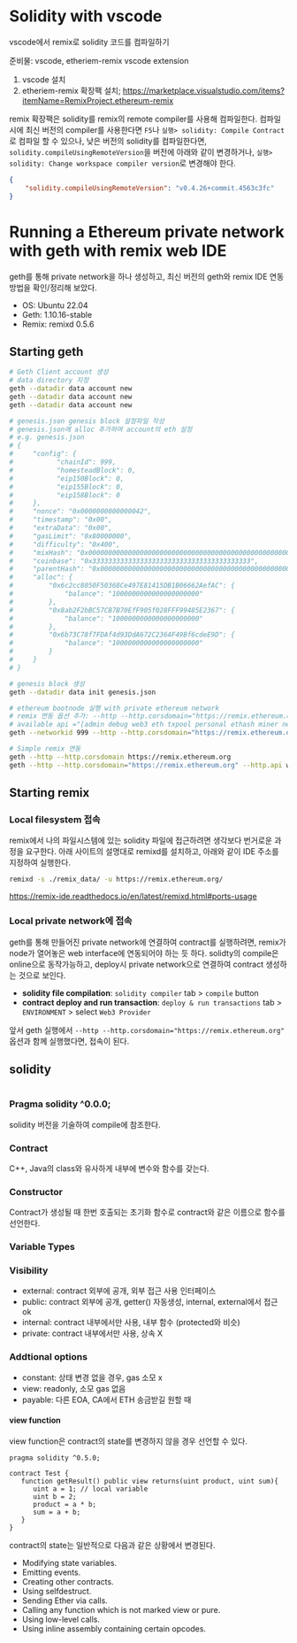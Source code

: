 # Solidity with vscode

vscode에서 remix로 solidity 코드를 컴파일하기

준비물: vscode, etheriem-remix vscode extension

1. vscode 설치
2. etheriem-remix 확장팩 설치; https://marketplace.visualstudio.com/items?itemName=RemixProject.ethereum-remix

remix 확장팩은 solidity를 remix의 remote compiler를 사용해 컴파일한다. 컴파일시에 최신 버전의 compiler를 사용한다면 `F5`나 `실행> solidity: Compile Contract`로 컴파일 할 수 있으나, 낮은 버전의 solidity를 컴파일한다면, `solidity.compileUsingRemoteVersion`을 버전에 아래와 같이 변경하거나, `실행> solidity: Change workspace compiler version`로 변경해야 한다.

```json
{
    "solidity.compileUsingRemoteVersion": "v0.4.26+commit.4563c3fc"
}
```


# Running a Ethereum private network with geth with remix web IDE

geth를 통해 private network을 하나 생성하고, 최신 버전의 geth와 remix IDE 연동 방법을 확인/정리해 보았다.

- OS: Ubuntu 22.04
- Geth: 1.10.16-stable
- Remix: remixd 0.5.6

## Starting geth

```bash
# Geth Client account 생성
# data directory 지정
geth --datadir data account new
geth --datadir data account new
geth --datadir data account new

# genesis.json genesis block 설정파일 작성
# genesis.json에 alloc 추가하여 account의 eth 설정
# e.g. genesis.json
# {
#     "config": {
#           "chainId": 999,
#           "homesteadBlock": 0,
#           "eip150Block": 0,
#           "eip155Block": 0,
#           "eip158Block": 0
#     },
#     "nonce": "0x0000000000000042",
#     "timestamp": "0x00",
#     "extraData": "0x00",
#     "gasLimit": "0x80000000",
#     "difficulty": "0x400",
#     "mixHash": "0x0000000000000000000000000000000000000000000000000000000000000000",
#     "coinbase": "0x3333333333333333333333333333333333333333",
#     "parentHash": "0x0000000000000000000000000000000000000000000000000000000000000000",
#     "alloc": {
#         "0x6c2cc8050F50368Ce497E81415DB1B06662AefAC": {
#             "balance": "1000000000000000000000"
#         },
#         "0x8ab2F2bBC57CB7B70EfF905f028FFF99485E2367": {
#             "balance": "1000000000000000000000"
#         },
#         "0x6b73C78f7FDAf4d93DdA672C2364F49Bf6cdeE9D": {
#             "balance": "1000000000000000000000"
#         }
#     }
# }

# genesis block 생성
geth --datadir data init genesis.json

# ethereum bootnode 실행 with private ethereum network
# remix 연동 옵션 추가: --http --http.corsdomain="https://remix.ethereum.org"
# available api ="[admin debug web3 eth txpool personal ethash miner net]"
geth --networkid 999 --http --http.corsdomain="https://remix.ethereum.org" --http.api web3,eth,debug,personal,net --vmdebug --nodiscover --datadir data console

# Simple remix 연동
geth --http --http.corsdomain https://remix.ethereum.org
geth --http --http.corsdomain="https://remix.ethereum.org" --http.api web3,eth,debug,personal,net --vmdebug --datadir <path/to/local/folder/for/test/chain> --dev console
```

## Starting remix

### Local filesystem 접속

remix에서 나의 파일시스템에 있는 solidity 파일에 접근하려면 생각보다 번거로운 과정을 요구한다.
아래 사이트의 설명대로 remixd를 설치하고, 아래와 같이 IDE 주소를 지정하여 실행한다.

```bash
remixd -s ./remix_data/ -u https://remix.ethereum.org/
```

https://remix-ide.readthedocs.io/en/latest/remixd.html#ports-usage

### Local private network에 접속

geth를 통해 만들어진 private network에 연결하여 contract를 실행하려면, remix가 node가 열어놓은 web interface에 연동되어야 하는 듯 하다.
solidty의 compile은 online으로 동작가능하고, deploy시 private network으로 연결하여 contract 생성하는 것으로 보인다.

- **solidity file compilation**: `solidity compiler` tab > `compile` button
- **contract deploy and run transaction**: `deploy & run transactions` tab > `ENVIRONMENT` > select `Web3 Provider`

앞서 geth 실행에서 `--http --http.corsdomain="https://remix.ethereum.org"` 옵션과 함께 실행했다면, 접속이 된다.

## solidity

```
```

### Pragma solidity ^0.0.0;

solidity 버전을 기술하여 compile에 참조한다.

### Contract

C++, Java의 class와 유사하게 내부에 변수와 함수를 갖는다.

### Constructor

Contract가 생성될 때 한번 호출되는 초기화 함수로 contract와 같은 이름으로 함수를 선언한다.

### Variable Types


### Visibility

- external: contract 외부에 공개, 외부 접근 사용 인터페이스
- public: contract 외부에 공개, getter() 자동생성, internal, external에서 접근 ok
- internal: contract 내부에서만 사용, 내부 함수 (protected와 비슷)
- private: contract 내부에서만 사용, 상속 X

### Addtional options

- constant: 상태 변경 없을 경우, gas 소모 x
- view: readonly, 소모 gas 없음
- payable: 다른 EOA, CA에서 ETH 송금받길 원할 때

#### view function
view function은 contract의 state를 변경하지 않을 경우 선언할 수 있다.

```solidity
pragma solidity ^0.5.0;

contract Test {
   function getResult() public view returns(uint product, uint sum){
      uint a = 1; // local variable
      uint b = 2;
      product = a * b;
      sum = a + b; 
   }
}
```

contract의 state는 일반적으로 다음과 같은 상황에서 변경된다.

- Modifying state variables.
- Emitting events.
- Creating other contracts.
- Using selfdestruct.
- Sending Ether via calls.
- Calling any function which is not marked view or pure.
- Using low-level calls.
- Using inline assembly containing certain opcodes.

